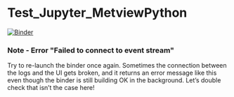# Test_Jupyter_MetviewPython

[![Binder](https://mybinder.org/badge_logo.svg)](https://mybinder.org/v2/gh/FatimaPillosu/Test_Jupyter_MetviewPython/master)  


### Note - Error "Failed to connect to event stream"
Try to re-launch the binder once again. Sometimes the connection between the logs and the UI gets broken, and it returns an error message like this even though the binder is still building OK in the background. Let’s double check that isn’t the case here!
